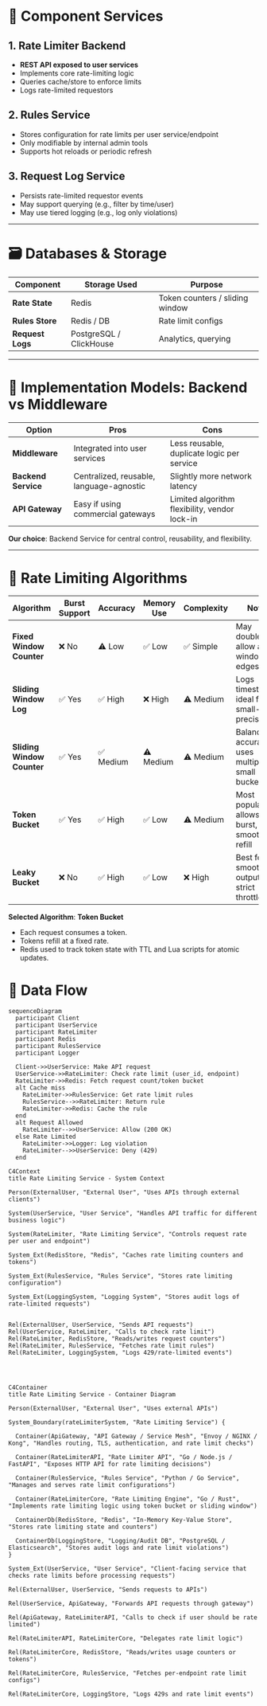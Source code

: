 # 🧩 Component Services

## 1. Rate Limiter Backend
- **REST API exposed to user services**
- Implements core rate-limiting logic
- Queries cache/store to enforce limits
- Logs rate-limited requestors

## 2. Rules Service
- Stores configuration for rate limits per user service/endpoint
- Only modifiable by internal admin tools
- Supports hot reloads or periodic refresh

## 3. Request Log Service
- Persists rate-limited requestor events
- May support querying (e.g., filter by time/user)
- May use tiered logging (e.g., log only violations)

---

# 🗃️ Databases & Storage

| Component        | Storage Used               | Purpose                         |
|------------------|----------------------------|---------------------------------|
| **Rate State**   | Redis                      | Token counters / sliding window |
| **Rules Store**  | Redis / DB                 | Rate limit configs              |
| **Request Logs** | PostgreSQL / ClickHouse    | Analytics, querying             |

---

# 🧰 Implementation Models: Backend vs Middleware

| Option         | Pros                              | Cons                                |
|----------------|-----------------------------------|-------------------------------------|
| **Middleware** | Integrated into user services     | Less reusable, duplicate logic per service |
| **Backend Service** | Centralized, reusable, language-agnostic | Slightly more network latency      |
| **API Gateway** | Easy if using commercial gateways | Limited algorithm flexibility, vendor lock-in |

**Our choice**: Backend Service for central control, reusability, and flexibility.

---

# 🧮 Rate Limiting Algorithms

| Algorithm              | Burst Support | Accuracy | Memory Use | Complexity | Notes                                                        |
|------------------------|---------------|----------|------------|------------|--------------------------------------------------------------|
| **Fixed Window Counter**| ❌ No         | ⚠️ Low   | ✅ Low     | ✅ Simple  | May double-allow at window edges                             |
| **Sliding Window Log**  | ✅ Yes        | ✅ High  | ❌ High    | ⚠️ Medium | Logs timestamps; ideal for small-scale precision             |
| **Sliding Window Counter**| ✅ Yes      | ✅ Medium| ⚠️ Medium | ⚠️ Medium | Balanced accuracy, uses multiple small buckets               |
| **Token Bucket**        | ✅ Yes        | ✅ High  | ✅ Low     | ⚠️ Medium | Most popular; allows burst, smooth refill                    |
| **Leaky Bucket**        | ❌ No         | ✅ High  | ✅ Low     | ❌ High   | Best for smoothing output rate; strict throttle              |

**Selected Algorithm**: **Token Bucket**
- Each request consumes a token.
- Tokens refill at a fixed rate.
- Redis used to track token state with TTL and Lua scripts for atomic updates.



# 🔁 Data Flow

```mermaid
sequenceDiagram
  participant Client
  participant UserService
  participant RateLimiter
  participant Redis
  participant RulesService
  participant Logger

  Client->>UserService: Make API request
  UserService->>RateLimiter: Check rate limit (user_id, endpoint)
  RateLimiter->>Redis: Fetch request count/token bucket
  alt Cache miss
    RateLimiter->>RulesService: Get rate limit rules
    RulesService-->>RateLimiter: Return rule
    RateLimiter->>Redis: Cache the rule
  end
  alt Request Allowed
    RateLimiter-->>UserService: Allow (200 OK)
  else Rate Limited
    RateLimiter->>Logger: Log violation
    RateLimiter-->>UserService: Deny (429)
  end
```

```mermaid
C4Context
title Rate Limiting Service - System Context

Person(ExternalUser, "External User", "Uses APIs through external clients")

System(UserService, "User Service", "Handles API traffic for different business logic")

System(RateLimiter, "Rate Limiting Service", "Controls request rate per user and endpoint")

System_Ext(RedisStore, "Redis", "Caches rate limiting counters and tokens")

System_Ext(RulesService, "Rules Service", "Stores rate limiting configuration")

System_Ext(LoggingSystem, "Logging System", "Stores audit logs of rate-limited requests")


Rel(ExternalUser, UserService, "Sends API requests")
Rel(UserService, RateLimiter, "Calls to check rate limit")
Rel(RateLimiter, RedisStore, "Reads/writes request counters")
Rel(RateLimiter, RulesService, "Fetches rate limit rules")
Rel(RateLimiter, LoggingSystem, "Logs 429/rate-limited events")



```

```mermaid 

C4Container
title Rate Limiting Service - Container Diagram

Person(ExternalUser, "External User", "Uses external APIs")

System_Boundary(rateLimiterSystem, "Rate Limiting Service") {

  Container(ApiGateway, "API Gateway / Service Mesh", "Envoy / NGINX / Kong", "Handles routing, TLS, authentication, and rate limit checks")

  Container(RateLimiterAPI, "Rate Limiter API", "Go / Node.js / FastAPI", "Exposes HTTP API for rate limiting decisions")

  Container(RulesService, "Rules Service", "Python / Go Service", "Manages and serves rate limit configurations")

  Container(RateLimiterCore, "Rate Limiting Engine", "Go / Rust", "Implements rate limiting logic using token bucket or sliding window")

  ContainerDb(RedisStore, "Redis", "In-Memory Key-Value Store", "Stores rate limiting state and counters")

  ContainerDb(LoggingStore, "Logging/Audit DB", "PostgreSQL / Elasticsearch", "Stores audit logs and rate limit violations")
}

System_Ext(UserService, "User Service", "Client-facing service that checks rate limits before processing requests")

Rel(ExternalUser, UserService, "Sends requests to APIs")

Rel(UserService, ApiGateway, "Forwards API requests through gateway")

Rel(ApiGateway, RateLimiterAPI, "Calls to check if user should be rate limited")

Rel(RateLimiterAPI, RateLimiterCore, "Delegates rate limit logic")

Rel(RateLimiterCore, RedisStore, "Reads/writes usage counters or tokens")

Rel(RateLimiterCore, RulesService, "Fetches per-endpoint rate limit configs")

Rel(RateLimiterCore, LoggingStore, "Logs 429s and rate limit events")

```